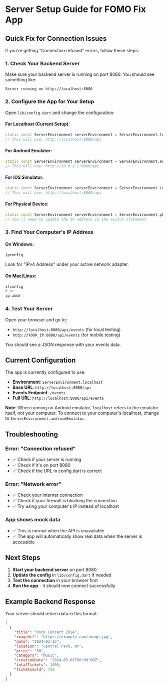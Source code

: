 # Server Setup Guide for FOMO Fix App

## Quick Fix for Connection Issues

If you're getting "Connection refused" errors, follow these steps:

### 1. **Check Your Backend Server**
Make sure your backend server is running on port 8080. You should see something like:
```
Server running on http://localhost:8080
```

### 2. **Configure the App for Your Setup**

Open `lib/config.dart` and change the configuration:

#### For Localhost (Current Setup):
```dart
static const ServerEnvironment serverEnvironment = ServerEnvironment.localhost;
// This will use: http://localhost:8080/api
```

#### For Android Emulator:
```dart
static const ServerEnvironment serverEnvironment = ServerEnvironment.androidEmulator;
// This will use: http://10.0.2.2:8080/api
```

#### For iOS Simulator:
```dart
static const ServerEnvironment serverEnvironment = ServerEnvironment.iosSimulator;
// This will use: http://localhost:8080/api
```

#### For Physical Device:
```dart
static const ServerEnvironment serverEnvironment = ServerEnvironment.physicalDevice;
// You'll need to update the IP address in the switch statement
```

### 3. **Find Your Computer's IP Address**

#### On Windows:
```cmd
ipconfig
```
Look for "IPv4 Address" under your active network adapter.

#### On Mac/Linux:
```bash
ifconfig
# or
ip addr
```

### 4. **Test Your Server**
Open your browser and go to:
- `http://localhost:8080/api/events` (for local testing)
- `http://YOUR_IP:8080/api/events` (for mobile testing)

You should see a JSON response with your events data.

## Current Configuration

The app is currently configured to use:
- **Environment**: `ServerEnvironment.localhost`
- **Base URL**: `http://localhost:8080/api`
- **Events Endpoint**: `/events`
- **Full URL**: `http://localhost:8080/api/events`

**Note**: When running on Android emulator, `localhost` refers to the emulator itself, not your computer. To connect to your computer's localhost, change to `ServerEnvironment.androidEmulator`.

## Troubleshooting

### Error: "Connection refused"
- ✅ Check if your server is running
- ✅ Check if it's on port 8080
- ✅ Check if the URL in config.dart is correct

### Error: "Network error"
- ✅ Check your internet connection
- ✅ Check if your firewall is blocking the connection
- ✅ Try using your computer's IP instead of localhost

### App shows mock data
- ✅ This is normal when the API is unavailable
- ✅ The app will automatically show real data when the server is accessible

## Next Steps

1. **Start your backend server** on port 8080
2. **Update the config** in `lib/config.dart` if needed
3. **Test the connection** in your browser first
4. **Run the app** - it should now connect successfully

## Example Backend Response

Your server should return data in this format:
```json
[
  {
    "title": "Rock Concert 2024",
    "imageUrl": "https://example.com/image.jpg",
    "date": "2024-03-15",
    "location": "Central Park, NY",
    "price": "50",
    "category": "Music",
    "creationDate": "2024-03-01T00:00:00Z",
    "totalTickets": 1000,
    "ticketsSold": 750
  }
]
```
